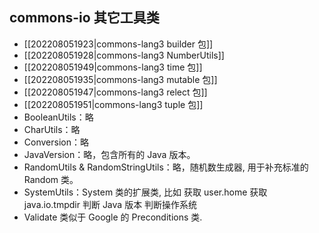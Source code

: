 
## commons-io 其它工具类

- [[202208051923|commons-lang3 builder 包]]
- [[202208051928|commons-lang3 NumberUtils]]
- [[202208051949|commons-lang3 time 包]]
- [[202208051935|commons-lang3 mutable 包]]
- [[202208051947|commons-lang3 relect 包]]
- [[202208051951|commons-lang3 tuple 包]]
- BooleanUtils：略
- CharUtils：略
- Conversion：略
- JavaVersion：略，包含所有的 Java 版本。
- RandomUtils & RandomStringUtils：略，随机数生成器, 用于补充标准的 Random 类。
- SystemUtils：System 类的扩展类, 比如
	获取 user.home
	获取 java.io.tmpdir
	判断 Java 版本
	判断操作系统
- Validate
	类似于 Google 的 Preconditions 类.


